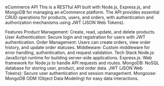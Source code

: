 eCommerce API
This is a RESTful API built with Node.js, Express.js, and MongoDB for managing an eCommerce platform. The API provides essential CRUD operations for products, users, and orders, with authentication and authorization mechanisms using JWT (JSON Web Tokens).

Features
Product Management: Create, read, update, and delete products.
User Authentication: Secure login and registration for users with JWT authentication.
Order Management: Users can create orders, view order history, and update order statuses.
Middleware: Custom middleware for error handling, authentication, and request validation.
Tech Stack
Node.js: JavaScript runtime for building server-side applications.
Express.js: Web framework for Node.js to handle API requests and routes.
MongoDB: NoSQL database for storing user, product, and order data.
JWT (JSON Web Tokens): Secure user authentication and session management.
Mongoose: MongoDB ODM (Object Data Modeling) for easy data interactions.

